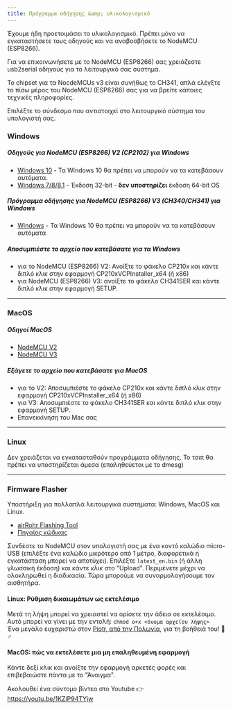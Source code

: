 ```yaml
---
title: Πρόγραμμα οδήγησης &amp; υλικολογισμικό
---
```


Έχουμε ήδη προετοιμάσει το υλικολογισμικό. Πρέπει μόνο να εγκαταστήσετε τους οδηγούς και να αναβοσβήσετε το NodeMCU (ESP8266).

Για να επικοινωνήσετε με το NodeMCU (ESP8266) σας χρειάζεστε usb2serial οδηγούς για το λειτουργικό σας σύστημα.

Το chipset για τα NocdeMCUs v3 είναι συνήθως το CH341, απλά ελέγξτε το πίσω μέρος του NodeMCU (ESP8266) σας για να βρείτε κάποιες τεχνικές πληροφορίες.

Επιλέξτε το σύνδεσμο που αντιστοιχεί στο λειτουργικό σύστημα του υπολογιστή σας.

### Windows

##### Οδηγούς για NodeMCU (ESP8266) V2 (CP2102) για Windows
* [Windows 10](https://www.silabs.com/documents/public/software/CP210x_Universal_Windows_Driver.zip) - Τα Windows 10 θα πρέπει να μπορούν να τα κατεβάσουν αυτόματα.
* [Windows 7/8/8.1](https://www.silabs.com/documents/public/software/CP210x_Windows_Drivers.zip) - Έκδοση 32-bit - **δεν υποστηρίζει** έκδοση 64-bit OS

##### Πρόγραμμα οδήγησης για NodeMCU (ESP8266) V3 (CH340/CH341) για Windows
* [Windows](http://www.wch.cn/downloads/file/5.html) - Τα Windows 10 θα πρέπει να μπορούν να τα κατεβάσουν αυτόματα

##### Αποσυμπιέστε το αρχείο που κατεβάσατε για τα Windows
* για το NodeMCU (ESP8266) V2: Ανοίξτε το φάκελο CP210x και κάντε διπλό κλικ στην εφαρμογή CP210xVCPInstaller_x64 (ή x86)
* για NodeMCU (ESP8266) V3: ανοίξτε το φάκελο CH341SER και κάντε διπλό κλικ στην εφαρμογή SETUP.

---

### MacOS

##### Οδηγοί MacOS
* [NodeMCU V2](https://www.silabs.com/documents/public/software/Mac_OSX_VCP_Driver.zip)
* [NodeMCU V3](http://www.wch.cn/downloads/file/178.html)

##### Εξάγετε το αρχείο που κατεβάσατε για MacOS
* για το V2: Αποσυμπιέστε το φάκελο CP210x και κάντε διπλό κλικ στην εφαρμογή CP210xVCPInstaller_x64 (ή x86)
* για V3: Αποσυμπιέστε το φάκελο CH341SER και κάντε διπλό κλικ στην εφαρμογή SETUP.
* Επανεκκίνηση του Mac σας

---

### Linux
Δεν χρειάζεται να εγκατασταθούν προγράμματα οδήγησης. Το τσιπ θα πρέπει να υποστηρίζεται άμεσα (επαληθεύεται με το dmesg)

---
### Firmware Flasher
Υποστήριξη για πολλαπλά λειτουργικά συστήματα: Windows, MacOS και Linux.

* [airRohr Flashing Tool](http://firmware.sensor.community/airrohr/flashing-tool/)
* [Πηγαίος κώδικας](https://github.com/opendata-stuttgart/airrohr-firmware-flasher/)

Συνδέστε το NodeMCU στον υπολογιστή σας με ένα κοντό καλώδιο micro-USB (επιλέξτε ένα καλώδιο μικρότερο από 1 μέτρο, διαφορετικά η εγκατάσταση μπορεί να αποτύχει). Επιλέξτε `latest_en.bin` (ή άλλη γλωσσική έκδοση) και κάντε κλικ στο "Upload".
Περιμένετε μέχρι να ολοκληρωθεί η διαδικασία. Τώρα μπορούμε να συναρμολογήσουμε τον αισθητήρα.

#### Linux: Ρύθμιση δικαιωμάτων ως εκτελέσιμο
Μετά τη λήψη μπορεί να χρειαστεί να ορίσετε την άδεια σε εκτελέσιμο. Αυτό μπορεί να γίνει με την εντολή: `chmod o+x <όνομα αρχείου λήψης>`
<br>
Ένα μεγάλο ευχαριστώ στον [Piotr, από την Πολωνία](https://dropbox.inf.re/), για τη βοήθειά του! 🙋♂️

#### MacOS: πώς να εκτελέσετε μια μη επαληθευμένη εφαρμογή
Κάντε δεξί κλικ και ανοίξτε την εφαρμογή αρκετές φορές και επιβεβαιώστε πάντα με το "Άνοιγμα".

Ακολουθεί ένα σύντομο βίντεο στο Youtube 👉 https://youtu.be/1KZiP94TYjw








